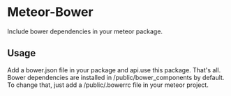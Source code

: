 # Meteor-Bower

Include bower dependencies in your meteor package. 

## Usage
Add a bower.json file in your package and api.use this package. That's all.
Bower dependencies are installed in /public/bower_components by default. To change that, 
just add a /public/.bowerrc file in your meteor project.
